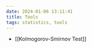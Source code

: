 ```yaml
---
date: 2024-01-06 13:11:41
title: Tools
tags: statistics, tools
---
```


- [[Kolmogorov-Smirnov Test]]